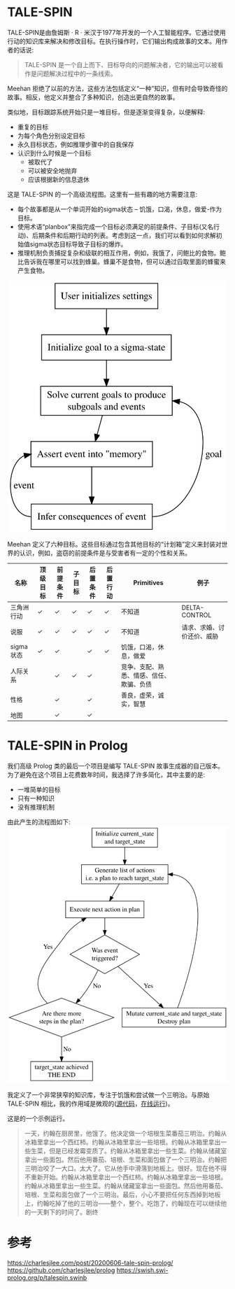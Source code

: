 # TALE-SPIN
TALE-SPIN是由詹姆斯 · R · 米汉于1977年开发的一个人工智能程序。它通过使用行动的知识库来解决和修改目标。在执行操作时，它们输出构成故事的文本。用作者的话说:

>TALE-SPIN 是一个自上而下、目标导向的问题解决者，它的输出可以被看作是问题解决过程中的一条线索。


Meehan 拒绝了以前的方法，这些方法包括定义“一种”知识，但有时会导致奇怪的故事。相反，他定义并整合了多种知识，创造出更自然的故事。

类似地，目标跟踪系统开始只是一堆目标，但是逐渐变得复杂，以便解释:
* 重复的目标
* 为每个角色分别设定目标
* 永久目标状态，例如推理步骤中的自我保存
* 认识到什么时候是一个目标
    * 被取代了
    * 可以被安全地抛弃
    * 应该根据新的信息退休

这是 TALE-SPIN 的一个高级流程图。这里有一些有趣的地方需要注意:

* 每个故事都是从一个单词开始的sigma状态 – 饥饿，口渴，休息，做爱-作为目标。
* 使用术语“planbox”来指完成一个目标必须满足的前提条件、子目标(又名行动)、后期条件和后期行动的列表。考虑到这一点，我们可以看到如何求解初始值sigma状态目标导致子目标的爆炸。
* 推理机制负责捕捉复杂和级联的相互作用，例如，我饿了，问鲍比的食物。鲍比告诉我在哪里可以找到蜂巢。蜂巢不是食物，但可以通过舀取里面的蜂蜜来产生食物。

![](img/20200606-tale-spin-prolog-flow.svg)

Meehan 定义了六种目标。这些目标通过包含其他目标的“计划箱”定义来封装对世界的认识，例如，盗窃的前提条件是与受害者有一定的个性和关系。

|名称|顶级目标|前提条件|子目标|后置条件|后置行动|Primitives|例子|
|-|-|-|-|-|-|-|-|
|三角洲行动|✓|✓|✓|✓|✓|不知道|DELTA-CONTROL|
|说服|✓|✓|✓|✓|✓|不知道|请求、求婚、讨价还价、威胁|
|sigma状态|✓|✓||✓|✓|饥饿，口渴，休息，做爱||
|人际关系||✓|✓|✓||竞争、支配、熟悉、情感、信任、欺骗、负债||
|性格||✓||✓||善良，虚荣，诚实，智慧||
|地图||✓||✓||||

# TALE-SPIN in Prolog
我们高级 Prolog 类的最后一个项目是编写 TALE-SPIN 故事生成器的自己版本。为了避免在这个项目上花费数年时间，我选择了许多简化，其中主要的是:
* 一堆简单的目标
* 只有一种知识
* 没有推理机制

由此产生的流程图如下:
![](img/20200606-tale-spin-prolog-flow-mine.svg)

我定义了一个非常狭窄的知识库，专注于饥饿和尝试做一个三明治。与原始 TALE-SPIN 相比，我的作用域是微观的([源代码](https://github.com/charlesjlee/prolog)，[在线运行](https://swish.swi-prolog.org/p/talespin.swinb))。

这是的一个示例运行。

>一天，约翰在厨房里，他饿了。他决定做一个培根生菜番茄三明治。约翰从冰箱里拿出一个西红柿。约翰从冰箱里拿出一些培根。约翰从冰箱里拿出一些生菜，但是已经发霉变质了。约翰从冰箱里拿出一些生菜。约翰从储藏室拿出一些面包。然后他用番茄、培根、生菜和面包做了一个三明治。约翰把三明治咬了一大口。太大了。它从他手中滑落到地板上。很好。现在他不得不重新开始。约翰从冰箱里拿出一个西红柿。约翰从冰箱里拿出一些培根。约翰从冰箱里拿出一些生菜。约翰从储藏室拿出一些面包。然后他用番茄、培根、生菜和面包做了一个三明治。最后，小心不要把任何东西掉到地板上，约翰吃掉了他的三明治——整个，整个。吃饱了，约翰现在可以继续他的一天剩下的时间了。剧终


# 参考
https://charlesjlee.com/post/20200606-tale-spin-prolog/
https://github.com/charlesjlee/prolog
https://swish.swi-prolog.org/p/talespin.swinb